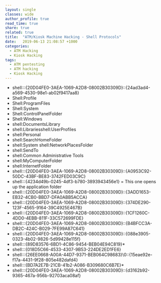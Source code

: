 ```yaml
---
layout: single
classes: wide
author_profile: true
read_time: true
share: true
related: true
title:  "ATM/Kiosk Machine Hacking - Shell Protocols"
date:   2019-06-13 21:08:57 +1000
categories:
  - ATM Hacking 
  - Kiosk Hacking
tags:
  - ATM pentesting
  - ATM hacking
  - Kiosk Hacking
---
```


- shell:::{20D04FE0-3AEA-1069-A2D8-08002B30309D}\::{24ad3ad4-a569-4530-98e1-ab02f9417aa8}
- Shell:Profile
- Shell:ProgramFiles
- Shell:System
- Shell:ControlPanelFolder
- Shell:Windows
- shell:DocumentsLibrary
- shell:Librariesshell:UserProfiles
- shell:Personal
- shell:SearchHomeFolder
- shell:System shell:NetworkPlacesFolder
- shell:SendTo
- shell:Common Administrative Tools
- shell:MyComputerFolder
- shell:InternetFolder
- shell:::{20D04FE0-3AEA-1069-A2D8-08002B30309D}\::{A0953C92-50DC-43BF-BE83-3742FED03C9C}
- shell:::{4234d49b-0245-4df3-b780-3893943456e1} = This one opens up the application folder
- shell:::{20D04FE0-3AEA-1069-A2D8-08002B30309D}\::{3ADD1653-EB32-4CB0-BBD7-DFA0ABB5ACCA} 
- shell:::{20D04FE0-3AEA-1069-A2D8-08002B30309D}\::{374DE290-123F-4565-9164-39C4925E467B}
- shell:::{20D04FE0-3AEA-1069-A2D8-08002B30309D}\::{1CF1260C-4DD0-4EBB-811F-33C572699FDE}
- shell:::{20D04FE0-3AEA-1069-A2D8-08002B30309D}\::{B4BFCC3A-DB2C-424C-B029-7FE99A87C641}
- shell:::{20D04FE0-3AEA-1069-A2D8-08002B30309D}\::{088e3905-0323-4b02-9826-5d99428e115f}
- shell:::{89D83576-6BD1-4C86-9454-BEB04E94C819}\*
- shell:::{018D5C66-4533-4307-9B53-224DE2ED1FE6}
- shell:::{26EE0668-A00A-44D7-9371-BEB064C98683}\0\::{15eae92e-f17a-4431-9f28-805e482dafd4}
- shell:::{BD7A2E7B-21CB-41b2-A086-B309680C6B7E}\*
- shell:::{20D04FE0-3AEA-1069-A2D8-08002B30309D}\::{d3162b92-9365-467a-956b-92703aca08af}
